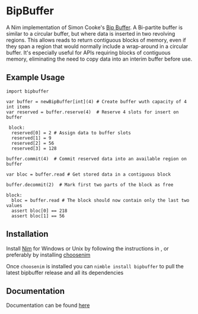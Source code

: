 # BipBuffer
A Nim implementation of Simon Cooke's <a class="external reference" href="https://www.codeproject.com/articles/3479/the-bip-buffer-the-circular-buffer-with-a-twist">Bip Buffer</a>. A Bi-partite buffer is similar to a circular buffer, but where data is inserted in two revolving regions. This allows reads to return contiguous blocks of memory, even if they span a region that would normally include a wrap-around in a circular buffer. It's especially useful for APIs requiring blocks of contiguous memory, eliminating the need to copy data into an interim buffer before use.

## Example Usage                                                        
```
import bipbuffer

var buffer = newBipBuffer[int](4) # Create buffer wuth capacity of 4 int items
var reserved = buffer.reserve(4)  # Reserve 4 slots for insert on buffer
 
 block:
  reserved[0] = 2 # Assign data to buffer slots
  reserved[1] = 9
  reserved[2] = 56
  reserved[3] = 128

buffer.commit(4)  # Commit reserved data into an available region on buffer

var bloc = buffer.read # Get stored data in a contiguous block

buffer.decommit(2)  # Mark first two parts of the block as free

block:
  bloc = buffer.read # The block should now contain only the last two values
  assert bloc[0] == 218
  assert bloc[1] == 56
```
## Installation
Install <a class="external reference" href="https://nim-lang.org/install.html">Nim</a> for Windows or Unix by following the instructions in , or preferably by installing <a class="reference external" href="https://github.com/dom96/choosenim">choosenim</a>

Once ```choosenim``` is installed you can ```nimble install bipbuffer``` to pull the latest bipbuffer release and all its dependencies

## Documentation
Documentation can be found <a class="external reference" href="https://github.com/MarcAzar/BipBuffer/blob/master/docs/bipbuffer.html">here</a>
